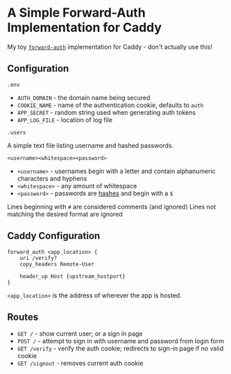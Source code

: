 # A Simple Forward-Auth Implementation for Caddy

My toy [`forward-auth`](https://caddyserver.com/docs/caddyfile/directives/forward_auth) implementation for Caddy - don't actually use this!

## Configuration

`.env`

- `AUTH_DOMAIN` - the domain name being secured
- `COOKIE_NAME` - name of the authentication cookie, defaults to `auth`
- `APP_SECRET` - random string used when generating auth tokens
- `APP_LOG_FILE` - location of log file

`.users`

A simple text file listing username and hashed passwords.
```
<username><whitespace><password>
```

- `<username>` - usernames begin with a letter and contain alphanumeric characters and hyphens
- `<whitespace>` - any amount of whitespace
- `<password>` - passwords are [hashes](https://www.php.net/manual/en/function.password-hash.php) and begin with a `$`

Lines beginning with `#` are considered comments (and ignored)
Lines not matching the desired format are ignored

## Caddy Configuration

```
forward_auth <app_location> {
    uri /verify?
    copy_headers Remote-User

    header_up Host {upstream_hostport}
}
```

`<app_location>` is the address of wherever the app is hosted.

## Routes

- `GET /` - show current user; or a sign in page
- `POST /` - attempt to sign in with username and password from login form
- `GET /verify` - verify the auth cookie; redirects to sign-in page if no valid cookie
- `GET /signout` - removes current auth cookie
